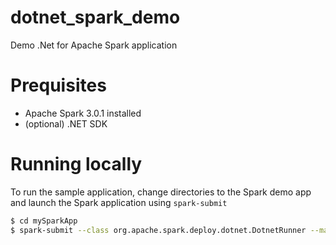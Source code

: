 # dotnet_spark_demo
Demo .Net for Apache Spark application

# Prequisites
- Apache Spark 3.0.1 installed
- (optional) .NET SDK

# Running locally
To run the sample application, change directories to the Spark demo app and launch the Spark application using `spark-submit`

```bash
$ cd mySparkApp
$ spark-submit --class org.apache.spark.deploy.dotnet.DotnetRunner --master local bin/Debug/netcoreapp3.1/microsoft-spark-3-0_2.12-1.0.0.jar dotnet bin/Debug/netcoreapp3.1/mySparkApp.dll
```
